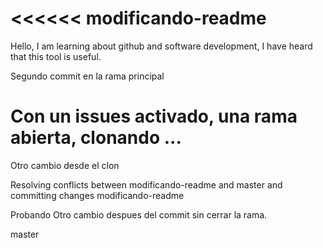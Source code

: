 <<<<<< modificando-readme
=======
Hello, I am learning about github and software development, I have heard that this tool is useful.

Segundo commit en la rama principal


Con un issues activado, una rama abierta, clonando ...
=======
Otro cambio desde el clon

Resolving conflicts between modificando-readme and master and committing changes  modificando-readme

Probando Otro cambio despues del commit sin cerrar la rama.

 master

